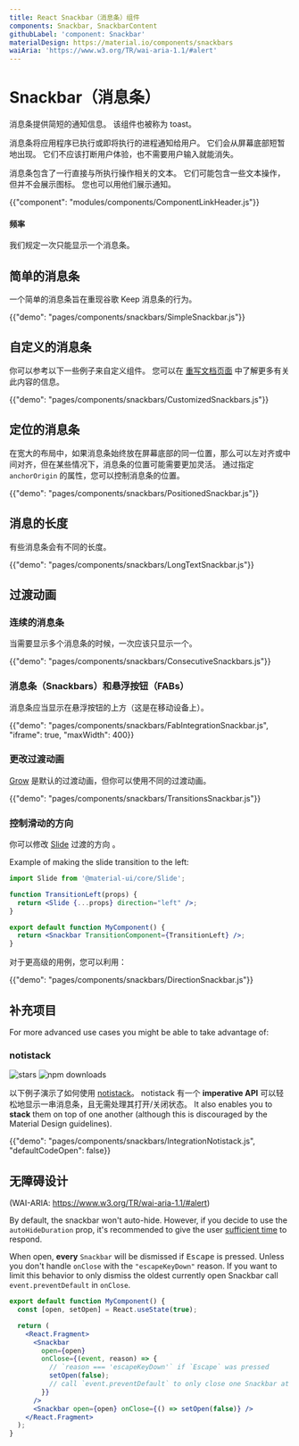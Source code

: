```yaml
---
title: React Snackbar（消息条）组件
components: Snackbar, SnackbarContent
githubLabel: 'component: Snackbar'
materialDesign: https://material.io/components/snackbars
waiAria: 'https://www.w3.org/TR/wai-aria-1.1/#alert'
---
```


# Snackbar（消息条）

<p class="description">消息条提供简短的通知信息。 该组件也被称为 toast。</p>

消息条将应用程序已执行或即将执行的进程通知给用户。 它们会从屏幕底部短暂地出现。 它们不应该打断用户体验，也不需要用户输入就能消失。

消息条包含了一行直接与所执行操作相关的文本。 它们可能包含一些文本操作，但并不会展示图标。 您也可以用他们展示通知。

{{"component": "modules/components/ComponentLinkHeader.js"}}

#### 频率

我们规定一次只能显示一个消息条。

## 简单的消息条

一个简单的消息条旨在重现谷歌 Keep 消息条的行为。

{{"demo": "pages/components/snackbars/SimpleSnackbar.js"}}

## 自定义的消息条

你可以参考以下一些例子来自定义组件。 您可以在 [重写文档页面](/customization/how-to-customize/) 中了解更多有关此内容的信息。

{{"demo": "pages/components/snackbars/CustomizedSnackbars.js"}}

## 定位的消息条

在宽大的布局中，如果消息条始终放在屏幕底部的同一位置，那么可以左对齐或中间对齐，但在某些情况下，消息条的位置可能需要更加灵活。 通过指定 `anchorOrigin` 的属性，您可以控制消息条的位置。

{{"demo": "pages/components/snackbars/PositionedSnackbar.js"}}

## 消息的长度

有些消息条会有不同的长度。

{{"demo": "pages/components/snackbars/LongTextSnackbar.js"}}

## 过渡动画

### 连续的消息条

当需要显示多个消息条的时候，一次应该只显示一个。

{{"demo": "pages/components/snackbars/ConsecutiveSnackbars.js"}}

### 消息条（Snackbars）和悬浮按钮（FABs）

消息条应当显示在悬浮按钮的上方（这是在移动设备上）。

{{"demo": "pages/components/snackbars/FabIntegrationSnackbar.js", "iframe": true, "maxWidth": 400}}

### 更改过渡动画

[Grow](/components/transitions/#grow) 是默认的过渡动画，但你可以使用不同的过渡动画。

{{"demo": "pages/components/snackbars/TransitionsSnackbar.js"}}

### 控制滑动的方向

你可以修改 [Slide](/components/transitions/#slide) 过渡的方向 。

Example of making the slide transition to the left:

```jsx
import Slide from '@material-ui/core/Slide';

function TransitionLeft(props) {
  return <Slide {...props} direction="left" />;
}

export default function MyComponent() {
  return <Snackbar TransitionComponent={TransitionLeft} />;
}
```

对于更高级的用例，您可以利用：

{{"demo": "pages/components/snackbars/DirectionSnackbar.js"}}

## 补充项目

For more advanced use cases you might be able to take advantage of:

### notistack

![stars](https://img.shields.io/github/stars/iamhosseindhv/notistack.svg?style=social&label=Stars) ![npm downloads](https://img.shields.io/npm/dm/notistack.svg)

以下例子演示了如何使用 [notistack](https://github.com/iamhosseindhv/notistack)。 notistack 有一个 **imperative API** 可以轻松地显示一串消息条，且无需处理其打开/关闭状态。 It also enables you to **stack** them on top of one another (although this is discouraged by the Material Design guidelines).

{{"demo": "pages/components/snackbars/IntegrationNotistack.js", "defaultCodeOpen": false}}

## 无障碍设计

(WAI-ARIA: https://www.w3.org/TR/wai-aria-1.1/#alert)

By default, the snackbar won't auto-hide. However, if you decide to use the `autoHideDuration` prop, it's recommended to give the user [sufficient time](https://www.w3.org/TR/UNDERSTANDING-WCAG20/time-limits.html) to respond.

When open, **every** `Snackbar` will be dismissed if <kbd class="key">Escape</kbd> is pressed. Unless you don't handle `onClose` with the `"escapeKeyDown"` reason. If you want to limit this behavior to only dismiss the oldest currently open Snackbar call `event.preventDefault` in `onClose`.

```jsx
export default function MyComponent() {
  const [open, setOpen] = React.useState(true);

  return (
    <React.Fragment>
      <Snackbar
        open={open}
        onClose={(event, reason) => {
          // `reason === 'escapeKeyDown'` if `Escape` was pressed
          setOpen(false);
          // call `event.preventDefault` to only close one Snackbar at a time.
        }}
      />
      <Snackbar open={open} onClose={() => setOpen(false)} />
    </React.Fragment>
  );
}
```
